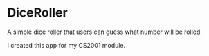 # DiceRoller

A simple dice roller that users can guess what number will be rolled.

I created this app for my CS2001 module.

